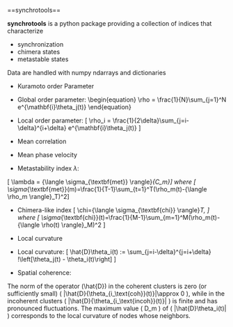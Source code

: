 ==synchrotools==

**synchrotools** is a python package providing a collection of indices that characterize 
 + synchronization 
 + chimera states
 + metastable states

Data are handled with numpy ndarrays and dictionaries


+ Kuramoto order Parameter
 - Global order parameter: 
\begin{equation} \rho = \frac{1}{N}\sum_{j=1}^N e^{\mathbf{i}\theta_j(t)} \end{equation}

 - Local order parameter: 
\[ \rho_i = \frac{1}{2\delta}\sum_{j=i-\delta}^{i+\delta} e^{\mathbf{i}\theta_j(t)} \]

+ Mean correlation

+ Mean phase velocity

+ Metastability index $\lambda$:

\[ \lambda = {\langle \sigma_{\textbf{met}} \rangle}_{C_m}\]
where
\[ \sigma_{\textbf{met}}(m)=\frac{1}{T-1}\sum_{t=1}^T(\rho_m(t)-{\langle \rho_m \rangle}_T)^2\]

+ Chimera-like index
\[ \chi={\langle \sigma_{\textbf{chi}} \rangle}_T, \]
where
\[ \sigma_{\textbf{chi}}(t)=\frac{1}{M-1}\sum_{m=1}^M(\rho_m(t)-{\langle \rho(t) \rangle}_M)^2 \]

+ Local curvature
 - Local curvature:
\[ \hat{D}\theta_i(t) :=   \sum_{j=i-\delta}^{j=i+\delta} \!\left[\theta_j(t) - \theta_i(t)\right] \]
 
 - Spatial coherence:

The norm of the operator \(\hat{D}\) in the coherent clusters is zero (or sufficiently small) \( \|\hat{D}\{\theta_{i_\text{coh}}(t)\}\|\approx 0 \), while in the incoherent clusters \( \|\hat{D}\{\theta_{i_\text{incoh}}(t)\}\| \) is finite and has pronounced fluctuations. The maximum value \( D_m \) of \( \|\hat{D}\theta_i(t)\| \) corresponds to the local curvature of nodes whose neighbors. 
